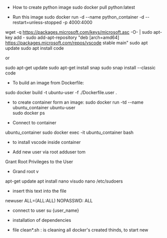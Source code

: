 - How to create python image
sudo docker pull python:latest

- Run this image
sudo docker run -d --name python_container -d --restart=unless-stopped -p 4000:4000 


<!-- -------------Install vscdoe--------------------- -->
wget -q https://packages.microsoft.com/keys/microsoft.asc -O- | sudo apt-key add -
sudo add-apt-repository "deb [arch=amd64] https://packages.microsoft.com/repos/vscode stable main"
sudo apt update
sudo apt install code

or 

sudo apt-get update
sudo apt-get install snap
sudo snap install --classic code

<!-- ---------------------------------- -->
- To build an image from Dockerfile:
<!-- sudo docker build -t nlp-cpu -f ./Dockerfile.cpu . -->
sudo docker build -t ubuntu-user -f ./Dockerfile.user .

<!-- - to create and image, run:
 sudo docker images
 docker build -t python . -->

- to create container form an image:
sudo docker run -td --name ubuntu_container ubuntu-user  
sudo docker ps

- Connect to container


ubuntu_container
sudo docker exec -it ubuntu_container bash  

- to install vscode inside container



- Add new user via root
adduser tom

Grant Root Privileges to the User

- Grand root v

apt-get update
apt install nano
visudo
nano /etc/sudoers
<!-- 
sudo sh -c 'echo "newuser ALL=(ALL:ALL) NOPASSWD: ALL" > /etc/sudoers.d/newuser' && sudo chmod 440 /etc/sudoers.d/newuser
 -->


- insert this text into the file
<!-- root    ALL=(ALL:ALL) ALL -->
newuser ALL=(ALL:ALL) NOPASSWD: ALL
- connect to user
su {user_name}


- installation of dependencies

- file clean*.sh :
is cleaning all docker's created thinds, to start new
